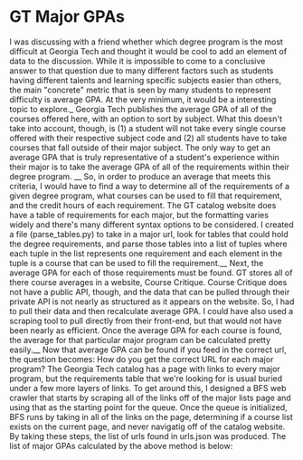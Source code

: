 # GT Major GPAs
I was discussing with a friend whether which degree program is the most difficult at Georgia Tech and thought it would be cool to add an element of data to the discussion. While it is impossible to come to a conclusive answer to that question due to many different factors such as students having different talents and learning specific subjects easier than others, the main "concrete" metric that is seen by many students to represent difficulty is average GPA. At the very minimum, it would be a interesting topic to explore._
Georgia Tech publishes the average GPA of all of the courses offered here, with an option to sort by subject. What this doesn't take into account, though, is (1) a student will not take every single course offered with their respective subject code and (2) all students have to take courses that fall outside of their major subject. The only way to get an average GPA that is truly representative of a student's experience within their major is to take the average GPA of all of the requirements within their degree program. __
So, in order to produce an average that meets this criteria, I would have to find a way to determine all of the requirements of a given degree program, what courses can be used to fill that requirement, and the credit hours of each requirement. The GT catalog website does have a table of requirements for each major, but the formatting varies widely and there's many different syntax options to be considered. I created a file (parse_tables.py) to take in a major url, look for tables that could hold the degree requirements, and parse those tables into a list of tuples where each tuple in the list represents one requirement and each element in the tuple is a course that can be used to fill the requirement.__
Next, the average GPA for each of those requirements must be found. GT stores all of there course averages in a website, Course Critique. Course Critique does not have a public API, though, and the data that can be pulled through their private API is not nearly as structured as it appears on the website. So, I had to pull their data and then recalculate average GPA. I could have also used a scraping tool to pull directly from their front-end, but that would not have been nearly as efficient. Once the average GPA for each course is found, the average for that particular major program can be calculated pretty easily.__
Now that average GPA can be found if you feed in the correct url, the question becomes: How do you get the correct URL for each major program? The Georgia Tech catalog has a page with links to every major program, but the requirements table that we're looking for is usual buried under a few more layers of links. To get around this, I designed a BFS web crawler that starts by scraping all of the links off of the major lists page and using that as the starting point for the queue. Once the queue is initialized, BFS runs by taking in all of the links on the page, determining if a course list exists on the current page, and never navigatig off of the catalog website. By taking these steps, the list of urls found in urls.json was produced.
The list of major GPAs calculated by the above method is below: 